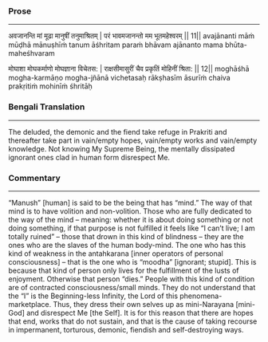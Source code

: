 ### Prose 
 --- 
अवजानन्ति मां मूढा मानुषीं तनुमाश्रितम् |
परं भावमजानन्तो मम भूतमहेश्वरम् || 11||
avajānanti māṁ mūḍhā mānuṣhīṁ tanum āśhritam
paraṁ bhāvam ajānanto mama bhūta-maheśhvaram

मोघाशा मोघकर्माणो मोघज्ञाना विचेतस: |
राक्षसीमासुरीं चैव प्रकृतिं मोहिनीं श्रिता: || 12||
moghāśhā mogha-karmāṇo mogha-jñānā vichetasaḥ
rākṣhasīm āsurīṁ chaiva prakṛitiṁ mohinīṁ śhritāḥ

### Bengali Translation 
 --- 
The deluded, the demonic and the fiend take refuge in Prakriti and thereafter take part in vain/empty hopes, vain/empty works and vain/empty knowledge. Not knowing My Supreme Being, the mentally dissipated ignorant ones clad in human form disrespect Me. 

### Commentary 
 --- 
“Manush” [human] is said to be the being that has “mind.” The way of that mind is to have volition and non-volition. Those who are fully dedicated to the way of the mind – meaning: whether it is about doing something or not doing something, if that purpose is not fulfilled it feels like “I can’t live; I am totally ruined” – those that drown in this kind of blindness – they are the ones who are the slaves of the human body-mind. The one who has this kind of weakness in the antahkarana [inner operators of personal consciousness] – that is the one who is “moodha” [ignorant; stupid]. This is because that kind of person only lives for the fulfillment of the lusts of enjoyment. Otherwise that person “dies.” People with this kind of condition are of contracted consciousness/small minds. They do not understand that the “I” is the Beginning-less Infinity, the Lord of this phenomena-marketplace. Thus, they dress their own selves up as mini-Narayana [mini-God] and disrespect Me [the Self]. It is for this reason that there are hopes that end, works that do not sustain, and that is the cause of taking recourse in impermanent, torturous, demonic, fiendish and self-destroying ways.